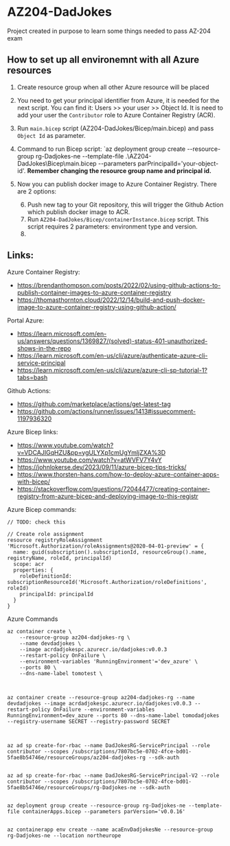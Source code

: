 # AZ204-DadJokes
Project created in purpose to learn some things needed to pass AZ-204 exam

## How to set up all environemnt with all Azure resources

1. Create resource group when all other Azure resource will be placed
2. You need to get your principal identifier from Azure, it is needed for the next script. You can find it: Users >> your user >> Object Id. It is need to add your user the `Contributor` role to Azure Container Registry (ACR).
3. Run `main.bicep` script (AZ204-DadJokes/Bicep/main.bicep) and pass `Object Id` as parameter.
4. Command to run Bicep script: `az deployment group create --resource-group rg-Dadjokes-ne --template-file .\AZ204-DadJokes\Bicep\main.bicep --parameters parPrincipalId='your-object-id'. **Remember changing the resource group name and principal id.**
5. Now you can publish docker image to Azure Container Registry. There are 2 options:  
    
    6. Push new tag to your Git repository, this will trigger the Github Action which publish docker image to ACR.
    7. Run `AZ204-DadJokes/Bicep/containerInstance.bicep` script. This script requires 2 parameters: environment type and version.
    8. 

## Links:

Azure Container Registry:
- https://brendanthompson.com/posts/2022/02/using-github-actions-to-publish-container-images-to-azure-container-registry
- https://thomasthornton.cloud/2022/12/14/build-and-push-docker-image-to-azure-container-registry-using-github-action/

Portal Azure:
- https://learn.microsoft.com/en-us/answers/questions/1369827/(solved)-status-401-unauthorized-shows-in-the-repo
- https://learn.microsoft.com/en-us/cli/azure/authenticate-azure-cli-service-principal
- https://learn.microsoft.com/en-us/cli/azure/azure-cli-sp-tutorial-1?tabs=bash

Github Actions:
- https://github.com/marketplace/actions/get-latest-tag
- https://github.com/actions/runner/issues/1413#issuecomment-1197936320

Azure Bicep links:
- https://www.youtube.com/watch?v=VDCAJIGqHZU&pp=ygULYXp1cmUgYmljZXA%3D
- https://www.youtube.com/watch?v=atWVFV7Y4vY
- https://johnlokerse.dev/2023/09/11/azure-bicep-tips-tricks/
- https://www.thorsten-hans.com/how-to-deploy-azure-container-apps-with-bicep/
- https://stackoverflow.com/questions/72044477/creating-container-registry-from-azure-bicep-and-deploying-image-to-this-registr

Azure Bicep commands:
```
// TODO: check this

// Create role assignment
resource registryRoleAssignment 'Microsoft.Authorization/roleAssignments@2020-04-01-preview' = {
  name: guid(subscription().subscriptionId, resourceGroup().name, registryName, roleId, principalId)
  scope: acr
  properties: {
    roleDefinitionId: subscriptionResourceId('Microsoft.Authorization/roleDefinitions', roleId)
    principalId: principalId
  }
}
```

Azure Commands
```
az container create \
    --resource-group az204-dadjokes-rg \
    --name devdadjokes \
    --image acrdadjokespc.azurecr.io/dadjokes:v0.0.3
    --restart-policy OnFailure \
    --environment-variables 'RunningEnvironment'='dev_azure' \
    --ports 80 \
    --dns-name-label tomotest \



az container create --resource-group az204-dadjokes-rg --name devdadjokes --image acrdadjokespc.azurecr.io/dadjokes:v0.0.3 --restart-policy OnFailure --environment-variables RunningEnvironment=dev_azure --ports 80 --dns-name-label tomodadjokes --registry-username SECRET --registry-password SECRET



az ad sp create-for-rbac --name DadJokesRG-ServicePrincipal --role contributor --scopes /subscriptions/7807bc5e-0702-4fce-bd01-5fae8b54746e/resourceGroups/az204-dadjokes-rg --sdk-auth


az ad sp create-for-rbac --name DadJokesRG-ServicePrincipal-V2 --role contributor --scopes /subscriptions/7807bc5e-0702-4fce-bd01-5fae8b54746e/resourceGroups/rg-Dadjokes-ne --sdk-auth


az deployment group create --resource-group rg-Dadjokes-ne --template-file containerApps.bicep --parameters parVersion='v0.0.16'


az containerapp env create --name acaEnvDadjokesNe --resource-group rg-Dadjokes-ne --location northeurope
```


